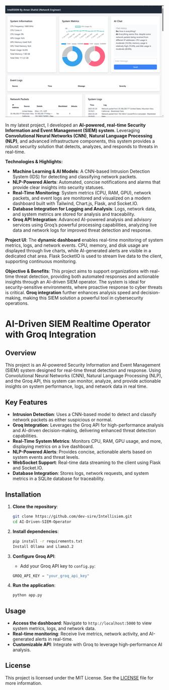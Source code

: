 
![SIEM GROQ](demo.png)

In my latest project, I developed an **AI-powered, real-time Security Information and Event Management (SIEM) system**. Leveraging **Convolutional Neural Networks (CNN)**, **Natural Language Processing (NLP)**, and advanced infrastructure components, this system provides a robust security solution that detects, analyzes, and responds to threats in real-time.

**Technologies & Highlights:**
- **Machine Learning & AI Models**: A CNN-based Intrusion Detection System (IDS) for detecting and classifying network packets.
- **NLP-Powered Alerts**: Automated, concise notifications and alarms that provide clear insights into security statuses.
- **Real-Time Monitoring**: System metrics (CPU, RAM, GPU), network packets, and event logs are monitored and visualized on a modern dashboard built with Tailwind, Chart.js, Flask, and Socket.IO.
- **Database Integration for Logging and Analysis**: Logs, network data, and system metrics are stored for analysis and traceability.
- **Groq API Integration**: Advanced AI-powered analysis and advisory services using Groq’s powerful processing capabilities, analyzing live data and network logs for improved threat detection and response.

**Project UI**:
The **dynamic dashboard** enables real-time monitoring of system metrics, logs, and network events. CPU, memory, and disk usage are displayed through live charts, while AI-generated alerts are visible in a dedicated chat area. Flask SocketIO is used to stream live data to the client, supporting continuous monitoring.

**Objective & Benefits**:
This project aims to support organizations with real-time threat detection, providing both automated responses and actionable insights through an AI-driven SIEM operator. The system is ideal for security-sensitive environments, where proactive response to cyber threats is critical. **Groq integration** further enhances analysis speed and decision-making, making this SIEM solution a powerful tool in cybersecurity operations.


# AI-Driven SIEM Realtime Operator with Groq Integration

## Overview
This project is an AI-powered Security Information and Event Management (SIEM) system designed for real-time threat detection and response. Using Convolutional Neural Networks (CNN), Natural Language Processing (NLP), and the Groq API, this system can monitor, analyze, and provide actionable insights on system performance, logs, and network data in real time.

## Key Features
- **Intrusion Detection**: Uses a CNN-based model to detect and classify network packets as either suspicious or normal.
- **Groq Integration**: Leverages the Groq API for high-performance analysis and AI-driven decision-making, delivering enhanced threat detection capabilities.
- **Real-Time System Metrics**: Monitors CPU, RAM, GPU usage, and more, displaying metrics on a live dashboard.
- **NLP-Powered Alerts**: Provides concise, actionable alerts based on system events and threat levels.
- **WebSocket Support**: Real-time data streaming to the client using Flask and Socket.IO.
- **Database Integration**: Stores logs, network requests, and system metrics in a SQLite database for traceability.

## Installation

1. **Clone the repository**:
   ```bash
   git clone https://github.com/dev-sire/Intellisiem.git
   cd AI-Driven-SIEM-Operator
   ```

2. **Install dependencies**:
   ```bash
   pip install -r requirements.txt
   Install Ollama and Llama3.2
   ```

3. **Configure Groq API**:
   - Add your Groq API key to `config.py`:
   ```python
   GROQ_API_KEY = "your_groq_api_key"
   ```

4. **Run the application**:
   ```bash
   python app.py
   ```

## Usage

- **Access the dashboard**: Navigate to `http://localhost:5000` to view system metrics, logs, and network data.
- **Real-time monitoring**: Receive live metrics, network activity, and AI-generated alerts in real-time.
- **Customizable API**: Integrate with Groq to leverage high-performance AI analysis.

## License
This project is licensed under the MIT License. See the [LICENSE](LICENSE) file for more information.
```
